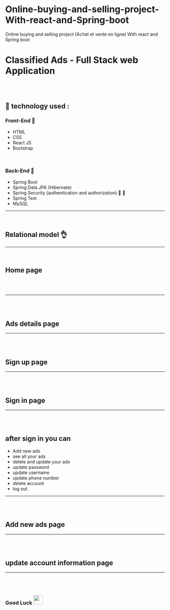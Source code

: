 # Online-buying-and-selling-project-With-react-and-Spring-boot
Online buying and selling project (Achat et vente en ligne) With react and Spring boot
# Classified Ads - Full Stack web Application

<br> <br>

## :toolbox: technology used : 

### Front-End :star_struck:
* HTML
* CSS
* React JS  
* Bootstrap 

<br>

### Back-End :star_struck:
* Spring Boot 
* Spring Data JPA (Hibernate)
* Spring Security (authentication and authorization) 	:closed_lock_with_key: :ghost:
* Spring Test 
* MySQL

---

<br>

## Relational model :ok_hand:


---

<br>

## Home page


<br><br>



---

<br><br>

## Ads details page




---
<br><br>

## Sign up page


---
<br><br>

## Sign in page


---
<br><br>

## after sign in you can  

* Add new ads 
* see all your ads
* delete and update your ads
* update password
* update username
* update phone number
* delete account
* log out


---
<br><br>

## Add new ads page


---
<br><br>

## update account information page



---

<br><br>

### Good Luck <img src="https://media.giphy.com/media/hvRJCLFzcasrR4ia7z/giphy.gif" width="30px"> 

